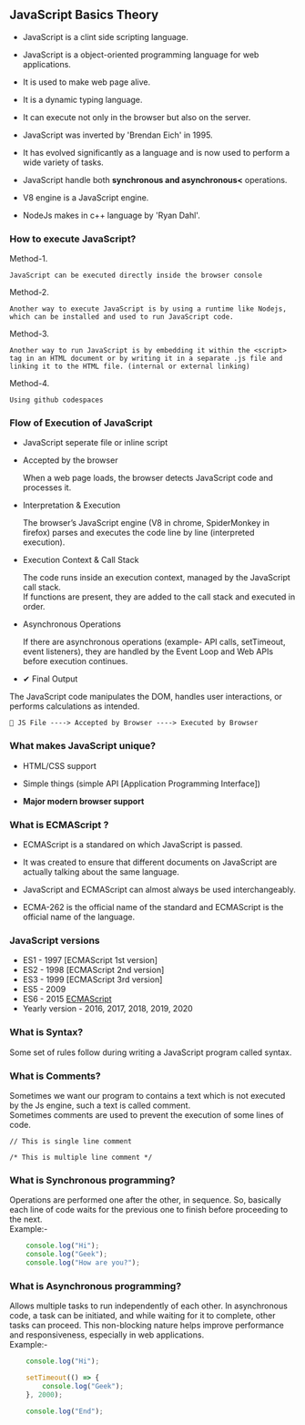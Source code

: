 ## JavaScript Basics Theory

- JavaScript is a clint side scripting language.

- JavaScript is a object-oriented programming language for web applications.

- It is used to make web page alive.

- It is a dynamic typing language.

- It can execute not only in the browser but also on the server.

- JavaScript was inverted by 'Brendan Eich' in 1995.

- It has evolved significantly as a language and is now used to perform a wide variety of tasks.

- JavaScript handle both **synchronous and asynchronous<** operations.

- V8 engine is a JavaScript engine.

- NodeJs makes in c++ language by 'Ryan Dahl'.

### How to execute JavaScript?

Method-1. 

    JavaScript can be executed directly inside the browser console

Method-2. 

    Another way to execute JavaScript is by using a runtime like Nodejs, which can be installed and used to run JavaScript code.

Method-3.

    Another way to run JavaScript is by embedding it within the <script> tag in an HTML document or by writing it in a separate .js file and linking it to the HTML file. (internal or external linking)

Method-4. 

    Using github codespaces

### Flow of Execution of JavaScript

- JavaScript seperate file or inline script

- Accepted by the browser

    When a web page loads, the browser detects JavaScript code and processes it.

- Interpretation & Execution

    The browser’s JavaScript engine (V8 in chrome, SpiderMonkey in firefox) parses and executes the code line by line (interpreted execution).

- Execution Context & Call Stack

    The code runs inside an execution context, managed by the JavaScript call stack. 
    <br>
    If functions are present, they are added to the call stack and executed in order.

- Asynchronous Operations

    If there are asynchronous operations (example- API calls, setTimeout, event listeners), they are handled by the Event Loop and Web APIs before execution continues.

- ✔ Final Output

The JavaScript code manipulates the DOM, handles user interactions, or performs calculations as intended.

    📁 JS File ----> Accepted by Browser ----> Executed by Browser

### What makes JavaScript unique?

- HTML/CSS support

- Simple things (simple API [Application Programming Interface])

- **Major modern browser support**

### What is ECMAScript ?

- ECMAScript is a standared on which JavaScript is passed. 

- It was created to ensure that different documents on JavaScript are actually talking about the same language.

- JavaScript and ECMAScript can almost always be used interchangeably.

- ECMA-262 is the official name of the standard and ECMAScript is the official name of the language.

### JavaScript versions
- ES1 - 1997 [ECMAScript 1st version]
- ES2 - 1998 [ECMAScript 2nd version]
- ES3 - 1999 [ECMAScript 3rd version]
- ES5 - 2009 
- ES6 - 2015 [ECMAScript](https://tc39.es/ecma262/)
- Yearly version - 2016, 2017, 2018, 2019, 2020

### What is Syntax?
Some set of rules follow during writing a JavaScript program called syntax.  

### What is Comments?
Sometimes we want our program to contains a text which is not executed by the Js engine, such a text is called comment. 
<br> 
Sometimes comments are used to prevent the execution of some lines of code.

    // This is single line comment

    /* This is multiple line comment */

### What is Synchronous programming?

Operations are performed one after the other, in sequence. So, basically each line of code waits for the previous one to finish before proceeding to the next. 
<br>
Example:- 

```javascript
    console.log("Hi");
    console.log("Geek");
    console.log("How are you?");
```
    

### What is Asynchronous programming?
Allows multiple tasks to run independently of each other. In asynchronous code, a task can be initiated, and while waiting for it to complete, other tasks can proceed. This non-blocking nature helps improve performance and responsiveness, especially in web applications.
<br>
Example:- 

```javascript
    console.log("Hi");

    setTimeout(() => {
        console.log("Geek");
    }, 2000);

    console.log("End");
```